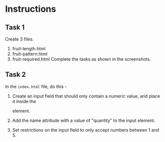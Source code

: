 # Instructions

## Task 1
Create 3 files.
1. fruit-length.html
2. fruit-pattern.html
3. fruit-required.html
Complete the tasks as shown in the screenshots.

## Task 2
In the `index.html` file, do this - 
1. Create an input field that should only contain a numeric value, and place it inside the <form> element.

2. Add the name attribute with a value of "quantity" to the input element.

3. Set restrictions on the input field to only accept numbers between 1 and 5.

